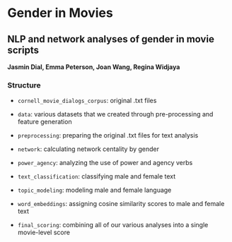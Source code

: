 # Gender in Movies
## NLP and network analyses of gender in movie scripts
**Jasmin Dial, Emma Peterson, Joan Wang, Regina Widjaya**

### Structure
* `cornell_movie_dialogs_corpus`: original .txt files
* `data`: various datasets that we created through pre-processing and feature generation


* `preprocessing`: preparing the original .txt files for text analysis


* `network`: calculating network centality by gender 
* `power_agency`: analyzing the use of power and agency verbs
* `text_classification`: classifying male and female text
* `topic_modeling`: modeling male and female language
* `word_embeddings`: assigning cosine similarity scores to male and female text


* `final_scoring`: combining all of our various analyses into a single movie-level score

